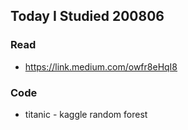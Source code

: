 ## Today I Studied 200806

### Read
* https://link.medium.com/owfr8eHqI8

### Code
* titanic - kaggle random forest
